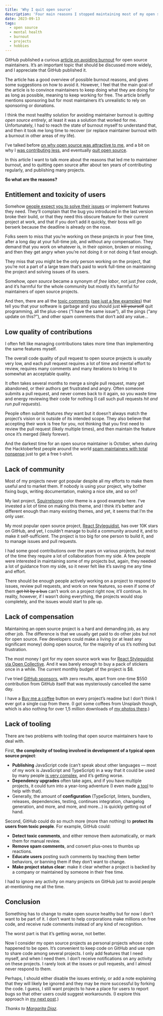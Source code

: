 ```yaml
---
title: 'Why I quit open source'
description: 'Four main reasons I stopped maintaining most of my open source projects after ten years of contributing regularly.'
date: 2023-09-13
tags:
  - open source
  - mental health
  - burnout
  - projects
  - hobbies
---
```


GitHub published a curious [article on avoiding burnout](https://opensource.guide/maintaining-balance-for-open-source-maintainers/) for open source maintainers. It’s an important topic that should be discussed more widely, and I appreciate that GitHub published it.

The article has a good overview of possible burnout reasons, and gives some suggestions on how to avoid it. However, I feel that the main goal of the article is to convince maintainers to keep doing what they are doing for as long as possible, meaning to keep working for free. The article briefly mentions sponsoring but for most maintainers it’s unrealistic to rely on sponsoring or donations.

I think the most healthy solution for avoiding maintainer burnout is _quitting open source entirely_, at least it was a solution that worked for me. Unfortunately, I had to reach the state of burnout myself to understand that, and then it took me long time to recover (or replace maintainer burnout with a burnout in other areas of my life).

I’ve talked before [on why open source was attractive to me](/blog/ex-open-source/), and a bit on why I [was contributing less](/blog/no-complaints-oss/), and eventually [quit open source](/blog/going-offline/).

In this article I want to talk more about the reasons that led me to maintainer burnout, and to quitting open source after about ten years of contributing regularly, and publishing many projects.

**So what are the reasons?**

## Entitlement and toxicity of users

Somehow [people expect you to solve their issues](https://mikemcquaid.com/entitlement-in-open-source/) or implement features they need. They’ll complain that the bug you introduced in the last version broke their build, or that they need this obscure feature for their current project at work, and that if you don’t add it quickly, their boss will go berserk because the deadline is already on the nose.

Folks seem to miss that you’re working on these projects in your free time, after a long day at your full-time job, and without any compensation. They demand that you work on whatever is, in their opinion, broken or missing, and then they get angry when you’re not doing it or not doing it fast enough.

They miss that you might be the only person working on the project, that you’re not a part of a large team that’s paid to work full-time on maintaining the project and solving issues of its users.

Somehow, _open source_ became a synonym of _free labor_, not just _free code_, and it’s harmful for the whole community but mostly it’s harmful for maintainers of open source projects.

And then, there are all the [toxic comments](https://youtu.be/wI7L9ApnvkQ?si=IYLHpM2L4dTyaiMT) ([see just a few examples](https://medium.com/@d4nyll/the-open-source-community-have-no-place-for-disrespect-70c85d473332)) that tell you that your software is garbage and you should just ~~kill yourself~~ quit programming, all the plus-ones (“I have the same issue”), all the pings (“any update on this?”), and other spam comments that don’t add any value…

## Low quality of contributions

I often felt like managing contributions takes more time than implementing the same features myself.

The overall code quality of pull request to open source projects is usually very low, and each pull request requires a lot of time and mental effort to review, requires many comments and many iterations to bring it to somewhat an acceptable quality.

It often takes several months to merge a single pull request, many get abandoned, or their authors get frustrated and angry. Often someone submits a pull request, and never comes back to it again, so you waste time and energy reviewing their code for nothing (I call such pull requests _hit and run pull requests_).

People often submit features _they_ want but it doesn’t always match the project’s vision or is outside of its intended scope. They also believe that accepting their work is free for you, not thinking that you first need to review the pull request (likely multiple times), and then maintain the feature once it’s merged (likely forever).

And the darkest time for an open source maintainer is October, when during the Hacktoberfest people around the world [spam maintainers with total nonsense](https://blog.domenic.me/hacktoberfest/) just to get a free t-shirt.

## Lack of community

Most of my projects never got popular despite all my efforts to make them useful and to market them. If nobody is using your project, why bother fixing bugs, writing documentation, making a nice site, and so on?

My last project, [Squirrelsong](/squirrelsong/) color theme is a good example here. I’ve invested a lot of time on making this theme, and I think it’s better and different enough than many existing themes, and yet, it seems that I’m the only user.

My most popular open source project, [React Styleguidist](https://react-styleguidist.js.org), has over 10K stars on GitHub, and yet, I couldn’t manage to build a community around it, and to make it self-sufficient. The project is too big for one person to build it, and to manage issues and pull requests.

I had some good contributions over the years on various projects, but most of the time they require a lot of collaboration from my side. A few people were interested in maintaining some of my projects but, again, they needed a lot of guidance from my side, so it never felt like it’s saving me any time and effort.

There should be enough people actively working on a project to respond to issues, review pull requests, and work on new features, so even if some of them ~~get hit by a bus~~ can’t work on a project right now, it’ll continue. In reality, however, if I wasn’t doing everything, the projects would stop completely, and the issues would start to pile up.

## Lack of compensation

Maintaining an open source project is a hard and demanding job, as any other job. The difference is that we usually get paid to do other jobs but not for open source. Few developers could make a living (or at least any significant money) doing open source, for the majority of us it’s nothing but frustration.

The most money I got for my open source work was for [React Styleguidist via Open Collective](https://opencollective.com/styleguidist). And it was barely enough to buy a pack of stickers once in a while. The current monthly budget of the project is $8.

I’ve tried [GitHub sponsors](https://github.com/sponsors/sapegin), with zero results, apart from one-time $550 contribution from GitHub itself that was mysteriously cancelled the same day.

I have a [Buy me a coffee](https://www.buymeacoffee.com/sapegin) button on every project’s readme but I don’t think I ever got a single cup from there. (I got some coffees from Unsplash though, which is also nothing for over 1,5 million downloads of [my photos there](https://unsplash.com/@sapegin).)

## Lack of tooling

There are two problems with tooling that open source maintainers have to deal with.

First, **the complexity of tooling involved in development of a typical open source project**:

- **Publishing** JavaScript code (can’t speak about other languages — most of my work is JavaScript and TypeScript) in a way that it could be used by many people [is very complex](https://blog.isquaredsoftware.com/2023/08/esm-modernization-lessons/), and it’s getting worse.
- **Dependency upgrades** often take ages, and if you have multiple projects, it could turn into a year-long adventure (I even made [a tool](https://mrm.js.org) to help with that).
- Generally, the amount of **configuration** (TypeScript, linters, bundlers, releases, dependencies, testing, continues integration, changelog generation, and more, and more, and more…) is quickly getting out of hand.

Second, GitHub could do so much more (more than nothing) to **protect its users from toxic people**. For example, GitHub could:

- **Detect toxic comments**, and either remove them automatically, or mark them for manual review.
- **Remove spam comments**, and convert plus-ones to thumbs up reactions.
- **Educate users** posting such comments by teaching them better behaviors, or banning them if they don’t want to change.
- **Make project status clear**: make it clear whether a project is backed by a company or maintained by someone in their free time.

I had to ignore any activity on many projects on GitHub just to avoid people at-mentioning me all the time.

## Conclusion

Something has to change to make open source healthy but for now I don’t want to be part of it. I don’t want to help corporations make millions on free code, and receive rude comments instead of any kind of recognition.

The worst part is that it’s getting worse, not better.

Now I consider my open source projects as personal projects whose code happened to be open. It’s convenient to keep code on GitHub and use npm to share code among several projects. I only add features that I need myself, and when I need them. I don’t receive notifications on any activity on these projects. I rarely look at the issues or pull requests, and I almost never respond to them.

Perhaps, I should either disable the issues entirely, or add a note explaining that they will likely be ignored and they may be more successful by forking the code. I guess, I still want projects to have a place for users to report bugs so that other users could suggest workarounds. (I explore this approach in [my next post](/blog/healthy-open-source/).)

_Thanks to [Margarita Diaz](https://drtaco.net/)._
